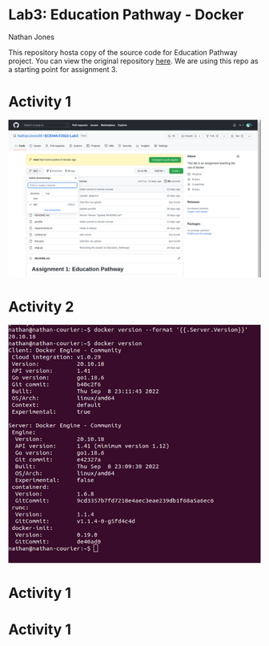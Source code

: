 # Lab3: Education Pathway - Docker
Nathan Jones

This repository hosta copy of the source code for Education Pathway project. You can view the original repository [here](https://assignment-1-starter-template.herokuapp.com/). We are using this repo as a starting point for assignment 3.

# Activity 1
![](images/Activity1.png)

# Activity 2
![](images/Activity2.png)

# Activity 1

# Activity 1